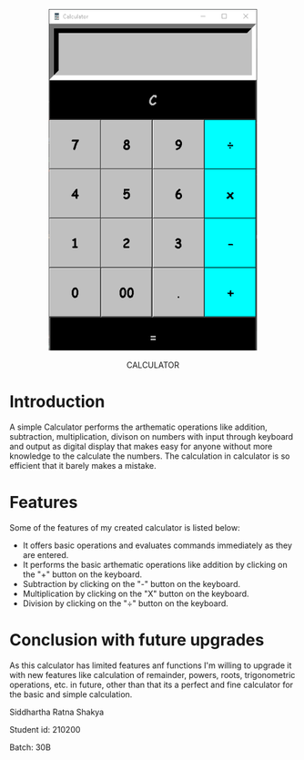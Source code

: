 <p align = "center"><img src= https://github.com/Sid20-rgb/calculator/blob/master/CalcImg.PNG height = "600"></p>
<p align = "center">CALCULATOR</p>



# Introduction 
  
A simple Calculator performs the arthematic operations like addition, subtraction, multiplication, divison on numbers with
input through keyboard and output as digital display that makes easy for anyone without more knowledge to the calculate 
the numbers. The calculation in calculator is so efficient that it barely makes a mistake.

# Features

  Some of the features of my created calculator is listed below:
- It offers basic operations and evaluates commands immediately as they are entered.
- It performs the basic arthematic operations like addition by clicking on the "+" button on the keyboard.
- Subtraction by clicking on the "-" button on the keyboard. 
- Multiplication by clicking on the "X" button on the keyboard.
- Division by clicking on the "÷" button on the keyboard.

# Conclusion with future upgrades
  As this calculator has limited features anf functions I'm willing to upgrade it with new features like calculation of remainder, powers, roots,
  trigonometric operations, etc. in future, other than that its a perfect and fine calculator for the basic and simple calculation.
  


Siddhartha Ratna Shakya

Student id: 210200

Batch: 30B
 
